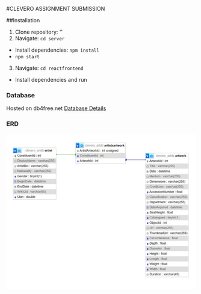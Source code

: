 #CLEVERO ASSIGNMENT SUBMISSION

##Installation

1. Clone repository: ''
2. Navigate: `cd server`

- Install dependencies: `npm install`
- `npm start`

3. Navigate: `cd reactfrontend`

- Install dependencies and run

### Database

Hosted on db4free.net
[Database Details](./Dataset/ERD_artistartwork.pdf)

### ERD

![ERD](./Dataset/ERD.jpg)
